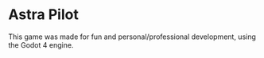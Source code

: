 # Astra Pilot

This game was made for fun and personal/professional development, using the Godot 4 engine.
